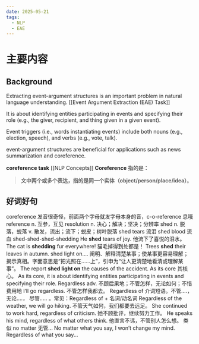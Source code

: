 ```yaml
---
date: 2025-05-21
tags:
  - NLP
  - EAE
---
```

# 主要内容



## Background

Extracting event-argument structures is an important problem in natural language understanding. 
[[Event Argument Extraction (EAE) Task]]

It is about identifying entities participating in events and specifying their role (e.g., the giver, recipient, and thing given in a given event). 

Event triggers (i.e., words instantiating events) include both nouns (e.g., election, speech), and verbs (e.g., vote, talk).

event-argument structures are beneficial for applications such as news summarization and coreference. 


**coreference task**
[[NLP Concepts]]
**Coreference** 指的是：
> **文中两个或多个表达，指的是同一个实体（object/person/place/idea）**。



## 好词好句


coreference  发音很奇怪，前面两个字母就发字母本身的音，c-o-reference  息哦reference
	n. 互参，互见
resolution
	n. 决心；解决；坚决；分辨率
shed
	n. 脱落，蜕落 v. 散发，流出；流下；蜕皮；树叶脱落
	shed tears 流泪
	shed blood 流血
	shed-shed-shed-shedding
	He **shed** tears of joy. 他流下了喜悦的泪水。
	The cat is **shedding** fur everywhere!  猫毛掉得到处都是！
	Trees **shed** their leaves in autumn.
shed light on....   阐明、解释清楚某事；使某事更容易理解；揭示真相。字面意思是“把光照在……上”，引申为“让人更清楚地看清或理解某事”。
	The report **shed light on** the causes of the accident.
As its core
	其核心。
	As its core, it is about identifying entities participating in events and specifying their role.
Regardless
	adv. 不顾后果地；不管怎样，无论如何；不惜费用地
	I‘ll go regardless. 不管怎样我都去。
Regardless of
	介词短语。不管....， 无论....， 尽管..... 。常见：Regardless of + 名词/动名词
	Regardless of the weather, we will go hiking. 不管天气如何，我们都要去远足。
	She continued to work hard, regardless of criticism. 她不顾批评，继续努力工作。
	He speaks his mind, regardless of what others think. 他直言不讳，不管别人怎么想。
	类似 no matter 无管...
	No matter what you say, I won’t change my mind.
	Regardless of what you say...
	 